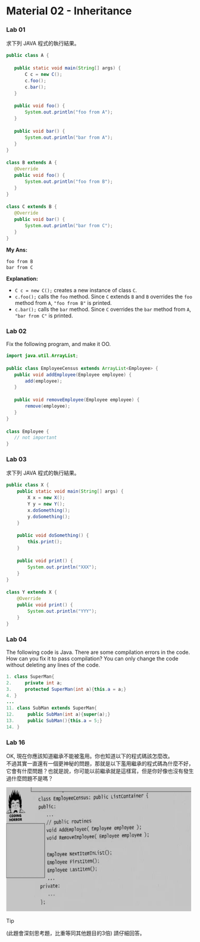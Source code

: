 # Material 02 - Inheritance

### Lab 01

求下列 JAVA 程式的執行結果。

```java
public class A {

   public static void main(String[] args) {
       C c = new C();
       c.foo();
       c.bar();
   }

   public void foo() {
       System.out.println("foo from A");
   }

   public void bar() {
       System.out.println("bar from A");
   }
}

class B extends A {
   @Override
   public void foo() {
       System.out.println("foo from B");
   }
}

class C extends B {
   @Override
   public void bar() {
       System.out.println("bar from C");
   }
}
```

**My Ans:**

```shell
foo from B
bar from C
```

**Explanation:**

- `C c = new C();` creates a new instance of class `C`.
- `c.foo();` calls the `foo` method. Since `C` extends `B` and `B` overrides the `foo` method from `A`, `"foo from B"` is printed.
- `c.bar();` calls the `bar` method. Since `C` overrides the `bar` method from `A`, `"bar from C"` is printed.

### Lab 02


Fix the following program, and make it OO.

```java
import java.util.ArrayList;

public class EmployeeCensus extends ArrayList<Employee> {
   public void addEmployee(Employee employee) {
       add(employee);
   }

   public void removeEmployee(Employee employee) {
       remove(employee);
   }
}

class Employee {
   // not important
}
```

### Lab 03

求下列 JAVA 程式的執行結果。

```java
public class X {
    public static void main(String[] args) {
        X x = new X();
        Y y = new Y();
        x.doSomething();
        y.doSomething();
    }

    public void doSomething() {
        this.print();
    }

    public void print() {
        System.out.println("XXX");
    }
}

class Y extends X {
    @Override
    public void print() {
        System.out.println("YYY");
    }
}
```

### Lab 04


The following code is Java. There are some compilation errors in the code.
How can you fix it to pass compilation?
You can only change the code without deleting any lines of the code. 

```java
1. class SuperMan{
2.     private int a;
3.     protected SuperMan(int a){this.a = a;}
4. }
...
11. class SubMan extends SuperMan{
12.     public SubMan(int a){super(a);}
13.     public SubMan(){this.a = 5;}
14. }
```


### Lab 16

OK, 現在你應該知道繼承不能被濫用。你也知道以下的程式碼該怎麼改。  
不過其實一直還有一個更神秘的問題，那就是以下濫用繼承的程式碼為什麼不好，它會有什麼問題？也就是說，你可能以前繼承就是這樣寫，但是你好像也沒有發生過什麼問題不是嗎？

![](./imgs/lab16.png)

> [!TIP]
> (此題會深刻思考題，比重等同其他題目的3倍) 請仔細回答。




